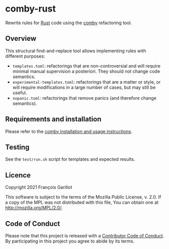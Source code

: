 # comby-rust

Rewrite rules for [Rust](https://github.com/rust-lang/rust) code using the
[comby](https://comby.dev/) refactoring tool.

## Overview

This structural find-and-replace tool allows implementing rules with different
purposes:

- `templates.toml`:
  refactorings that are non-controversial and will require
  minimal manual supervision a posteriori. They should not change code
  semantics.
- `experimental-templates.toml`:
  refactorings that are a matter or style, or
  will require modifications in a large number of cases, but may still be
  useful.
- `nopanic.toml`:
  refactorings that remove panics (and therefore change
  semantics).

## Requirements and installation

  Please refer to the [comby installation and usage instructions](https://comby.dev/docs/get-started).

## Testing

See the `test/run.sh` script for templates and expected results.


## Licence

Copyright 2021 François Garillot

This software is subject to the terms of the Mozilla Public
License, v. 2.0. If a copy of the MPL was not distributed with this
file, You can obtain one at http://mozilla.org/MPL/2.0/.

## Code of Conduct

Please note that this project is released with a [Contributor Code of
Conduct][coc]. By participating in this project you agree to abide by its
terms.

[coc]: https://github.com/huitseeker/comby-rust/blob/master/CODE_OF_CONDUCT.md
